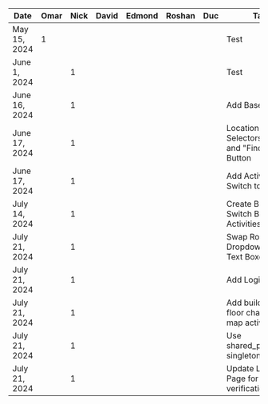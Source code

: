 | Date         | Omar | Nick | David | Edmond | Roshan | Duc | Task |
|--------------| --- |------| ----- | ------ | ------ | --- | ---- |
| May 15, 2024 | 1   |      |       |        |        |     | Test |
| June 1, 2024 |     | 1    |       |        |        |     | Test |
| June 16, 2024|     | 1    |       |        |        |     | Add Base Project |
| June 17, 2024|     | 1    |       |        |        |     | Location Selectors, Filters and "Find Route" Button |
| June 17, 2024|     | 1    |       |        |        |     | Add Activity Switch to Map |
| July 14, 2024|     | 1    |       |        |        |     | Create Button to Switch Between Activities |
| July 21, 2024|     | 1    |       |        |        |     | Swap Room Dropdowns to Text Boxes |
| July 21, 2024|     | 1    |       |        |        |     | Add Login Page |
| July 21, 2024|     | 1    |       |        |        |     | Add building and floor changes to map activity |
| July 21, 2024|     | 1    |       |        |        |     | Use shared_preference singleton for log in |
| July 21, 2024|     | 1    |       |        |        |     | Update Login Page for 2 step verification |
